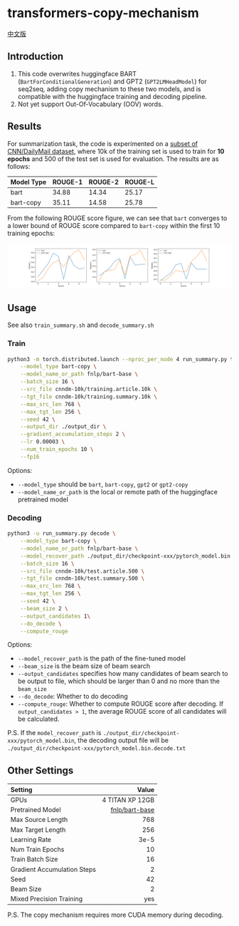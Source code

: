 # transformers-copy-mechanism

[中文版](README_zh.md)

## Introduction

1. This code overwrites huggingface BART (`BartForConditionalGeneration`) and GPT2 (`GPT2LMHeadModel`) for seq2seq, adding copy mechanism to these two models, and is compatible with the huggingface training and decoding pipeline.
2. Not yet support Out-Of-Vocabulary (OOV) words.

## Results

For summarization task, the code is experimented on a [subset of CNN/DailyMail dataset](https://pan.baidu.com/s/1QXS7oQazLFUJbYD1L0OYSQ?pwd=uqw2), where 10k of the training set is used to train for **10 epochs** and 500 of the test set is used for evaluation. The results are as follows:

|Model Type|ROUGE-1|ROUGE-2|ROUGE-L|
|:--|:--|:--|:--|
|bart|34.88|14.34|25.17|
|bart-copy|35.11|14.58|25.78|

From the following ROUGE score figure, we can see that `bart` converges to a lower bound of ROUGE score compared to `bart-copy` within the first 10 training epochs:

![ROUGE-Epoch Figure](figures/bart-vs-bart-copy.png)

## Usage

See also `train_summary.sh` and `decode_summary.sh`

### Train

```sh
python3 -m torch.distributed.launch --nproc_per_node 4 run_summary.py train \
    --model_type bart-copy \
    --model_name_or_path fnlp/bart-base \
    --batch_size 16 \
    --src_file cnndm-10k/training.article.10k \
    --tgt_file cnndm-10k/training.summary.10k \
    --max_src_len 768 \
    --max_tgt_len 256 \
    --seed 42 \
    --output_dir ./output_dir \
    --gradient_accumulation_steps 2 \
    --lr 0.00003 \
    --num_train_epochs 10 \
    --fp16
```

Options:

- `--model_type` should be `bart`, `bart-copy`, `gpt2` or `gpt2-copy`
- `--model_name_or_path` is the local or remote path of the huggingface pretrained model

### Decoding

```sh
python3 -u run_summary.py decode \
    --model_type bart-copy \
    --model_name_or_path fnlp/bart-base \
    --model_recover_path ./output_dir/checkpoint-xxx/pytorch_model.bin \
    --batch_size 16 \
    --src_file cnndm-10k/test.article.500 \
    --tgt_file cnndm-10k/test.summary.500 \
    --max_src_len 768 \
    --max_tgt_len 256 \
    --seed 42 \
    --beam_size 2 \
    --output_candidates 1\
    --do_decode \
    --compute_rouge
```

Options:

- `--model_recover_path` is the path of the fine-tuned model
- `--beam_size` is the beam size of beam search
- `--output_candidates` specifies how many candidates of beam search to be output to file, which should be larger than 0 and no more than the `beam_size`
- `--do_decode`: Whether to do decoding
- `--compute_rouge`: Whether to compute ROUGE score after decoding. If `output_candidates > 1`, the average ROUGE score of all candidates will be calculated.

P.S. If the `model_recover_path` is `./output_dir/checkpoint-xxx/pytorch_model.bin`, the decoding output file will be `./output_dir/checkpoint-xxx/pytorch_model.bin.decode.txt`

## Other Settings

|Setting|Value|
|:--|--:|
|GPUs|4 TITAN XP 12GB|
|Pretrained Model|[fnlp/bart-base](https://huggingface.co/fnlp/bart-base-chinese)|
|Max Source Length|768|
|Max Target Length|256|
|Learning Rate|3e-5|
|Num Train Epochs|10|
|Train Batch Size|16|
|Gradient Accumulation Steps|2|
|Seed|42|
|Beam Size|2|
|Mixed Precision Training|yes|

P.S. The copy mechanism requires more CUDA memory during decoding.

